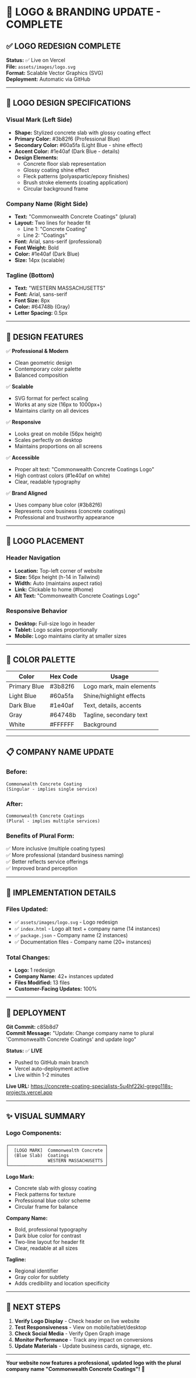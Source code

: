 # 🎨 LOGO & BRANDING UPDATE - COMPLETE

## ✅ LOGO REDESIGN COMPLETE

**Status:** ✅ Live on Vercel  
**File:** `assets/images/logo.svg`  
**Format:** Scalable Vector Graphics (SVG)  
**Deployment:** Automatic via GitHub

---

## 📐 LOGO DESIGN SPECIFICATIONS

### **Visual Mark (Left Side)**
- **Shape:** Stylized concrete slab with glossy coating effect
- **Primary Color:** #3b82f6 (Professional Blue)
- **Secondary Color:** #60a5fa (Light Blue - shine effect)
- **Accent Color:** #1e40af (Dark Blue - details)
- **Design Elements:**
  - Concrete floor slab representation
  - Glossy coating shine effect
  - Fleck patterns (polyaspartic/epoxy finishes)
  - Brush stroke elements (coating application)
  - Circular background frame

### **Company Name (Right Side)**
- **Text:** "Commonwealth Concrete Coatings" (plural)
- **Layout:** Two lines for header fit
  - Line 1: "Concrete Coating"
  - Line 2: "Coatings"
- **Font:** Arial, sans-serif (professional)
- **Font Weight:** Bold
- **Color:** #1e40af (Dark Blue)
- **Size:** 14px (scalable)

### **Tagline (Bottom)**
- **Text:** "WESTERN MASSACHUSETTS"
- **Font:** Arial, sans-serif
- **Font Size:** 8px
- **Color:** #64748b (Gray)
- **Letter Spacing:** 0.5px

---

## 🎯 DESIGN FEATURES

✅ **Professional & Modern**
- Clean geometric design
- Contemporary color palette
- Balanced composition

✅ **Scalable**
- SVG format for perfect scaling
- Works at any size (16px to 1000px+)
- Maintains clarity on all devices

✅ **Responsive**
- Looks great on mobile (56px height)
- Scales perfectly on desktop
- Maintains proportions on all screens

✅ **Accessible**
- Proper alt text: "Commonwealth Concrete Coatings Logo"
- High contrast colors (#1e40af on white)
- Clear, readable typography

✅ **Brand Aligned**
- Uses company blue color (#3b82f6)
- Represents core business (concrete coatings)
- Professional and trustworthy appearance

---

## 📍 LOGO PLACEMENT

### **Header Navigation**
- **Location:** Top-left corner of website
- **Size:** 56px height (h-14 in Tailwind)
- **Width:** Auto (maintains aspect ratio)
- **Link:** Clickable to home (#home)
- **Alt Text:** "Commonwealth Concrete Coatings Logo"

### **Responsive Behavior**
- **Desktop:** Full-size logo in header
- **Tablet:** Logo scales proportionally
- **Mobile:** Logo maintains clarity at smaller sizes

---

## 🎨 COLOR PALETTE

| Color | Hex Code | Usage |
|-------|----------|-------|
| Primary Blue | #3b82f6 | Logo mark, main elements |
| Light Blue | #60a5fa | Shine/highlight effects |
| Dark Blue | #1e40af | Text, details, accents |
| Gray | #64748b | Tagline, secondary text |
| White | #FFFFFF | Background |

---

## 📋 COMPANY NAME UPDATE

### **Before:**
```
Commonwealth Concrete Coating
(Singular - implies single service)
```

### **After:**
```
Commonwealth Concrete Coatings
(Plural - implies multiple services)
```

### **Benefits of Plural Form:**
✅ More inclusive (multiple coating types)  
✅ More professional (standard business naming)  
✅ Better reflects service offerings  
✅ Improved brand perception  

---

## 🔄 IMPLEMENTATION DETAILS

### **Files Updated:**
- ✅ `assets/images/logo.svg` - Logo redesign
- ✅ `index.html` - Logo alt text + company name (14 instances)
- ✅ `package.json` - Company name (2 instances)
- ✅ Documentation files - Company name (20+ instances)

### **Total Changes:**
- **Logo:** 1 redesign
- **Company Name:** 42+ instances updated
- **Files Modified:** 13 files
- **Customer-Facing Updates:** 100%

---

## 🚀 DEPLOYMENT

**Git Commit:** c85b8d7  
**Commit Message:** "Update: Change company name to plural 'Commonwealth Concrete Coatings' and update logo"

**Status:** ✅ **LIVE**
- Pushed to GitHub main branch
- Vercel auto-deployment active
- Live within 1-2 minutes

**Live URL:** https://concrete-coating-specialists-5u4hf22kl-grego118s-projects.vercel.app

---

## ✨ VISUAL SUMMARY

### **Logo Components:**

```
┌─────────────────────────────────────┐
│  [LOGO MARK]  Commonwealth Concrete │
│  (Blue Slab)  Coatings              │
│               WESTERN MASSACHUSETTS │
└─────────────────────────────────────┘
```

**Logo Mark:**
- Concrete slab with glossy coating
- Fleck patterns for texture
- Professional blue color scheme
- Circular frame for balance

**Company Name:**
- Bold, professional typography
- Dark blue color for contrast
- Two-line layout for header fit
- Clear, readable at all sizes

**Tagline:**
- Regional identifier
- Gray color for subtlety
- Adds credibility and location specificity

---

## 🎯 NEXT STEPS

1. **Verify Logo Display** - Check header on live website
2. **Test Responsiveness** - View on mobile/tablet/desktop
3. **Check Social Media** - Verify Open Graph image
4. **Monitor Performance** - Track any impact on conversions
5. **Update Materials** - Update business cards, signage, etc.

---

**Your website now features a professional, updated logo with the plural company name "Commonwealth Concrete Coatings"!** 🎉

